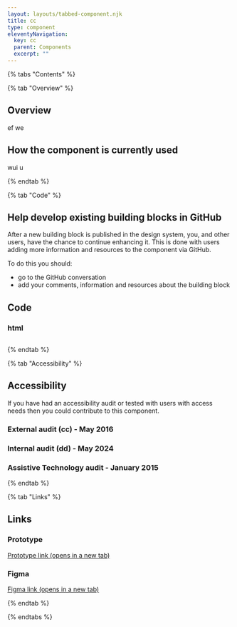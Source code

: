```yaml
---
layout: layouts/tabbed-component.njk
title: cc
type: component
eleventyNavigation:
  key: cc
  parent: Components
  excerpt: ""
---
```


{% tabs "Contents" %}

{% tab "Overview" %}

## Overview

 ef we 

## How the component is currently used

wui u

{% endtab %}

{% tab "Code" %}

## Help develop existing building blocks in GitHub

After a new building block is published in the design system, you, and other users, have the chance to continue enhancing it. This is done with users adding more information and resources to the component via GitHub.

To do this you should:

- go to the GitHub conversation
- add your comments, information and resources about the building block

## Code



### html



<div class="app-example app-example-borders">

```html

```

</div>


{% endtab %}

{% tab "Accessibility" %}

## Accessibility

If you have had an accessibility audit or tested with users with access needs then you could contribute to this component.
### External audit (cc) - May 2016
### Internal audit (dd) - May 2024
### Assistive Technology audit - January 2015


{% endtab %}

{% tab "Links" %}

## Links

### Prototype



<a href="www.bbc.co.uk" target="_blank" rel="noopener noreferrer">Prototype link (opens in a new tab)</a>

### Figma



<a href="" target="_blank" rel="noopener noreferrer">Figma link (opens in a new tab)</a>


{% endtab %}

{% endtabs %}
